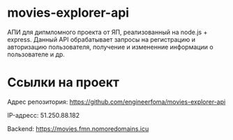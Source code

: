 # movies-explorer-api

АПИ для дипмломного проекта от ЯП, реализованный на node.js + express. Данный API обрабатывает запросы на регистрацию и авторизацию пользователя, получение и измененние информации о пользователе и др. 

# Ссылки на проект

Адрес репозитория: https://github.com/engineerfoma/movies-explorer-api

IP-адресс: 51.250.88.182

Backend: https://movies.fmn.nomoredomains.icu
